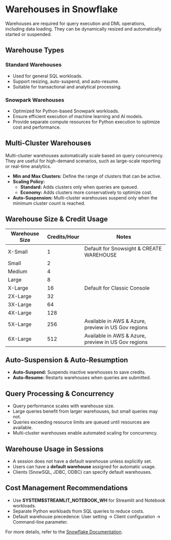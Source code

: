 
# Warehouses in Snowflake
Warehouses are required for query execution and DML operations, including data loading. They can be dynamically resized and automatically started or suspended.

## Warehouse Types
### Standard Warehouses
- Used for general SQL workloads.
- Support resizing, auto-suspend, and auto-resume.
- Suitable for transactional and analytical processing.

### Snowpark Warehouses
- Optimized for Python-based Snowpark workloads.
- Ensure efficient execution of machine learning and AI models.
- Provide separate compute resources for Python execution to optimize cost and performance.

## Multi-Cluster Warehouses
Multi-cluster warehouses automatically scale based on query concurrency. They are useful for high-demand scenarios, such as large-scale reporting or real-time analytics.

- **Min and Max Clusters:** Define the range of clusters that can be active.
- **Scaling Policy:**
  - **Standard:** Adds clusters only when queries are queued.
  - **Economy:** Adds clusters more conservatively to optimize cost.
- **Auto-Suspension:** Multi-cluster warehouses suspend only when the minimum cluster count is reached.

## Warehouse Size & Credit Usage
| Warehouse Size | Credits/Hour | Notes |
|---------------|-------------|-------|
| X-Small      | 1           | Default for Snowsight & CREATE WAREHOUSE |
| Small        | 2           | |
| Medium       | 4           | |
| Large        | 8           | |
| X-Large      | 16          | Default for Classic Console |
| 2X-Large     | 32          | |
| 3X-Large     | 64          | |
| 4X-Large     | 128         | |
| 5X-Large     | 256         | Available in AWS & Azure, preview in US Gov regions |
| 6X-Large     | 512         | Available in AWS & Azure, preview in US Gov regions |

## Auto-Suspension & Auto-Resumption
- **Auto-Suspend:** Suspends inactive warehouses to save credits.
- **Auto-Resume:** Restarts warehouses when queries are submitted.

## Query Processing & Concurrency
- Query performance scales with warehouse size.
- Large queries benefit from larger warehouses, but small queries may not.
- Queries exceeding resource limits are queued until resources are available.
- Multi-cluster warehouses enable automated scaling for concurrency.

## Warehouse Usage in Sessions
- A session does not have a default warehouse unless explicitly set.
- Users can have a **default warehouse** assigned for automatic usage.
- Clients (SnowSQL, JDBC, ODBC) can specify default warehouses.

## Cost Management Recommendations
- Use **SYSTEM$STREAMLIT_NOTEBOOK_WH** for Streamlit and Notebook workloads.
- Separate Python workloads from SQL queries to reduce costs.
- Default warehouse precedence: User setting → Client configuration → Command-line parameter.

For more details, refer to the [Snowflake Documentation](https://docs.snowflake.com/).

